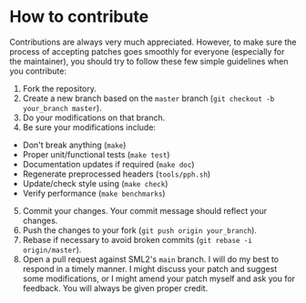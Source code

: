 # How to contribute

Contributions are always very much appreciated. However, to make sure the
process of accepting patches goes smoothly for everyone (especially for
the maintainer), you should try to follow these few simple guidelines when
you contribute:

1. Fork the repository.
2. Create a new branch based on the `master` branch (`git checkout -b your_branch master`).
3. Do your modifications on that branch.
4. Be sure your modifications include:
  * Don't break anything (`make`)
  * Proper unit/functional tests (`make test`)
  * Documentation updates if required (`make doc`)
  * Regenerate preprocessed headers (`tools/pph.sh`)
  * Update/check style using (`make check`)
  * Verify performance (`make benchmarks`)
5. Commit your changes. Your commit message should reflect your changes.
6. Push the changes to your fork (`git push origin your_branch`).
7. Rebase if necessary to avoid broken commits (`git rebase -i origin/master`).
8. Open a pull request against SML2's `main` branch.
   I will do my best to respond in a timely manner. I might discuss your patch and suggest some modifications, or I might amend your patch myself and ask you for feedback. You will always be given proper credit.
